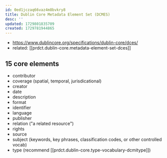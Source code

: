 ```yaml
---
id: 0ed1jczaq66vaz4m8bvkry8
title: Dublin Core Metadata Element Set (DCMES)
desc: ''
updated: 1729801835709
created: 1729781944865
---
```


- https://www.dublincore.org/specifications/dublin-core/dces/
- related: [[prdct.dublin-core.metadata-element-set-dces]]

## 15 core elements

- contributor
- coverage (spatial, temporal, jurisdicational)
- creator
- date
- description
- format
- identifier
- language
- publisher
- relation ("a related resource")
- rights
- source
- subject (keywords, key phrases, classification codes, or other controlled vocab)
- type (recommend [[prdct.dublin-core.type-vocabulary-dcmitype]])